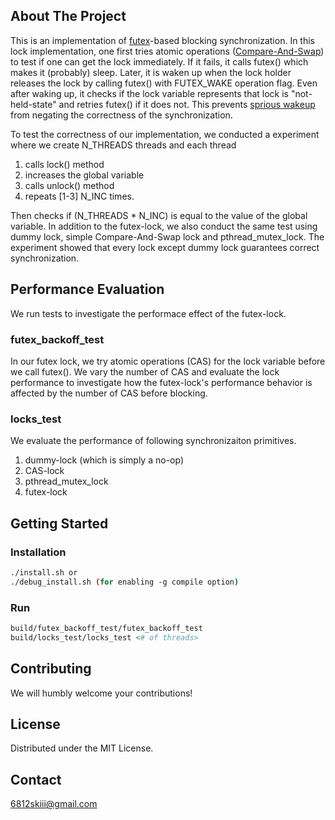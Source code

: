 
<!-- ABOUT THE PROJECT -->
## About The Project

This is an implementation of [futex](https://man7.org/linux/man-pages/man2/futex.2.html)-based blocking synchronization. In this lock implementation, one first tries
atomic operations ([Compare-And-Swap](https://en.wikipedia.org/wiki/Compare-and-swap)) to test if one can get the lock immediately. If it fails, it calls futex() which makes it (probably) sleep. Later, it is waken up when
the lock holder releases the lock by calling futex() with FUTEX_WAKE operation flag. Even after waking up, it checks if the lock variable represents that lock is "not-held-state" and 
retries futex() if it does not. This prevents [sprious wakeup](https://en.wikipedia.org/wiki/Spurious_wakeup) from negating the correctness of the synchronization.

To test the correctness of our implementation, we conducted a experiment where we create N_THREADS threads and each thread 

1. calls lock() method
2. increases the global variable 
3. calls unlock() method
4. repeats \[1-3\] N_INC times.

Then checks if (N_THREADS * N_INC) is equal to the value of the global variable. In addition to the futex-lock, we also conduct the same test using dummy lock, simple Compare-And-Swap lock and pthread_mutex_lock. The experiment showed that every lock except dummy lock guarantees correct synchronization.

## Performance Evaluation
We run tests to investigate the performace effect of the futex-lock. 

### futex_backoff_test
In our futex lock, we try atomic operations (CAS) for the lock variable before we call futex(). We vary the number of CAS and evaluate the lock performance to investigate how the futex-lock's performance behavior is affected by the number of CAS before blocking.

### locks_test
We evaluate the performance of following synchronizaiton primitives.

1. dummy-lock (which is simply a no-op)
2. CAS-lock
3. pthread_mutex_lock
4. futex-lock



## Getting Started
### Installation
```sh
./install.sh or
./debug_install.sh (for enabling -g compile option)
```
### Run
```sh
build/futex_backoff_test/futex_backoff_test 
build/locks_test/locks_test <# of threads>
```

<!-- CONTRIBUTING -->
## Contributing

We will humbly welcome your contributions!




## License

Distributed under the MIT License.



<!-- CONTACT -->
## Contact
6812skiii@gmail.com





